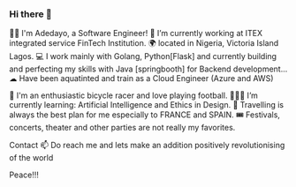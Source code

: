 ### Hi there 👋

👩‍💻 I'm Adedayo, a Software Engineer!
🔭 I’m currently working at ITEX integrated service FinTech Institution.
🌍 located in Nigeria, Victoria Island Lagos.
💻 I work mainly with Golang, Python[Flask] and currently building and perfecting my skills with Java [springbooth] for Backend development...
☁ Have been aquatinted and train as a  Cloud Engineer (Azure and AWS)


🛵 I'm an enthusiastic bicycle racer and love playing football.
👩🏽‍🎓 I’m currently learning: Artificial Intelligence and Ethics in Design.
🧳 Travelling is always the best plan for me especially to FRANCE and SPAIN.
🎟️ Festivals, concerts, theater and other parties are not really my favorites.


Contact
📫 Do reach me and lets make an addition positively revolutionising of the world 


Peace!!!
